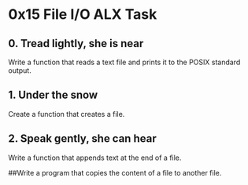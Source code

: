 # 0x15 File I/O ALX Task

## 0. Tread lightly, she is near
Write a function that reads a text file and prints it to the POSIX standard output.

## 1. Under the snow
Create a function that creates a file.

## 2. Speak gently, she can hear
Write a function that appends text at the end of a file.

##Write a program that copies the content of a file to another file.

